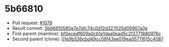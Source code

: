 # 5b66810
- Pull request: [#1078](https://github.com/MarlinFirmware/Marlin/pull/1078)
- Result commit: [5b66810580e7e7afc74c0d12d327025d05967a0e](https://github.com/MarlinFirmware/Marlin/commit/5b66810580e7e7afc74c0d12d327025d05967a0e)
- First parent (mainline): [bf0ecedf609a0cb1e1daa0ead5c2f3771880976c](https://github.com/MarlinFirmware/Marlin/commit/bf0ecedf609a0cb1e1daa0ead5c2f3771880976c)
- Second parent (clone): [01e9b536cbd49cc08f43ee019ea05711615c4087](https://github.com/MarlinFirmware/Marlin/commit/01e9b536cbd49cc08f43ee019ea05711615c4087)
